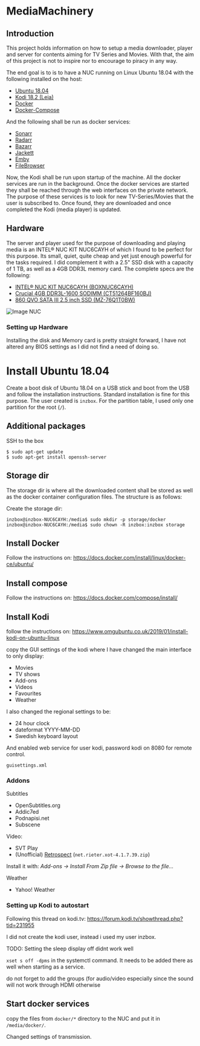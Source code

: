 # MediaMachinery

## Introduction
This project holds information on how to setup a media downloader,
player and server for contents aiming for TV Series and Movies.
With that, the aim of this project is not to inspire nor to encourage
to piracy in any way.

The end goal is to is to have a NUC running on Linux Ubuntu 18.04
with the following installed on the host:

* [Ubuntu 18.04][UBUNTU1804]
* [Kodi 18.2 (Leia)][KODI]
* [Docker][DOCKER]
* [Docker-Compose][DOCKER-COMPOSE]

And the following shall be run as docker services:

* [Sonarr][SONARR]
* [Radarr][RADARR]
* [Bazarr][BAZARR]
* [Jackett][JACKETT]
* [Emby][EMBY]
* [FileBrowser][FILEBROWSER]

Now, the Kodi shall be run upon startup of the machine.
All the docker services are run in the background. Once the docker
services are started they shall be reached through the web interfaces on
the private network. The purpose of these services is to look for new
TV-Series/Movies that the user is subscribed to. Once found, they are
downloaded and once completed the Kodi (media player) is updated.

## Hardware
The server and player used for the purpose of downloading and playing
media is an INTEL® NUC KIT NUC6CAYH of which I found to be perfect
for this purpose. Its small, quiet, quite cheap and yet just enough
powerful for the tasks required. I did complement it with a 2.5" SSD
disk with a capacity of 1 TB, as well as a 4GB DDR3L memory card. The
complete specs are the following:

* [INTEL® NUC KIT NUC6CAYH (BOXNUC6CAYH)][NUC]
* [Crucial 4GB DDR3L-1600 SODIMM (CT51264BF160BJ)][MEMORY]
* [860 QVO SATA III 2.5 inch SSD (MZ-76Q1T0BW)][DISK]

![Image NUC][NUC_IMAGE]

### Setting up Hardware
Installing the disk and Memory card is pretty straight forward, I have
not altered any BIOS settings as I did not find a need of doing so.


# Install Ubuntu 18.04
Create a boot disk of Ubuntu 18.04 on a USB stick and boot from the USB
and follow the installation instructions. Standard installation is fine
for this purpose. The user created is `inzbox`.
For the partition table, I used only one partition for the root (`/`).

## Additional packages

SSH to the box

    $ sudo apt-get update
    $ sudo apt-get install openssh-server

## Storage dir
The storage dir is where all the downloaded content shall be stored as
well as the docker container configuration files. The structure is as
follows:



Create the storage dir:

    inzbox@inzbox-NUC6CAYH:/media$ sudo mkdir -p storage/docker
    inzbox@inzbox-NUC6CAYH:/media$ sudo chown -R inzbox:inzbox storage

## Install Docker
Follow the instructions on:
https://docs.docker.com/install/linux/docker-ce/ubuntu/

## Install compose
Follow the instructions on:
https://docs.docker.com/compose/install/

## Install Kodi
follow the instructions on:
https://www.omgubuntu.co.uk/2019/01/install-kodi-on-ubuntu-linux

copy the GUI settings of the kodi where I have changed the main interface
to only display:

* Movies
* TV shows
* Add-ons
* Videos
* Favourites
* Weather

I also changed the regional settings to be:

* 24 hour clock
* dateformat YYYY-MM-DD
* Swedish keyboard layout

And enabled web service for user kodi, password kodi on 8080 for remote control.


`guisettings.xml`


### Addons

Subtitles

* OpenSubtitles.org
* Addic7ed
* Podnapisi.net
* Subscene

Video:

* SVT Play
* (Unofficial) [Retrospect][Retrospect] (`net.rieter.xot-4.1.7.39.zip`)

Install it with:
_Add-ons -> Install From Zip file -> Browse to the file..._

Weather

* Yahoo! Weather

### Setting up Kodi to autostart

Following this thread on kodi.tv:
https://forum.kodi.tv/showthread.php?tid=231955

I did not create the kodi user, instead i used my user inzbox.

TODO: Setting the sleep display off didnt work well

`xset s off -dpms` in the systemctl command. It needs to be
added there as well when starting as a service.

do not forget to add the groups (for audio/video especially
since the sound will not work through HDMI otherwise



## Start docker services

copy the files from `docker/*` directory to the NUC and put it in
`/media/docker/`.

Changed settings of transmission.



[UBUNTU1804]: http://releases.ubuntu.com/18.04/
[DOCKER]: https://www.docker.com/
[DOCKER-COMPOSE]: https://docs.docker.com/compose/
[KODI]: https://kodi.tv/
[RADARR]: https://radarr.video/
[SONARR]: https://sonarr.tv/
[BAZARR]: https://github.com/morpheus65535/bazarr
[JACKETT]: https://github.com/Jackett/Jackett
[EMBY]: https://emby.media/
[FILEBROWSER]: https://github.com/filebrowser/filebrowser
[NUC]: https://www.intel.com/content/www/us/en/products/boards-kits/nuc/kits/nuc6cayh.html
[MEMORY]: https://www.crucial.com/usa/en/ct51264bf160bj
[DISK]: https://www.samsung.com/sg/memory-storage/860-qvo-sata-3-2-5-ssd/MZ-76Q1T0BW/
[NUC_IMAGE]: https://www.intel.com/content/dam/products/hero/foreground/nuc6cays-nuc6cayh-front-angle-16x9.png.rendition.intel.web.320.180.png
[MEM_IMAGE]: https://pics.crucial.com/wcsstore/CrucialSAS/images/resources/medium/package/204-pinsodimmddr3.png
[DISK_IMAGE]: https://images.samsung.com/is/image/samsung/sg-860-qvo-sata-3-2-5-ssd-mz-76q1t0bw-frontblack-128845821?$PD_GALLERY_L_JPG$
[Retrospect]: https://www.rieter.net/content/
